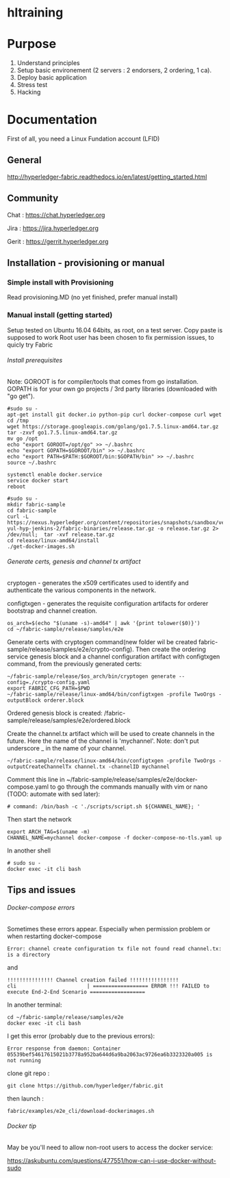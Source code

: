 # hltraining

# Purpose
1. Understand principles
2. Setup basic environement (2 servers : 2 endorsers, 2 ordering, 1 ca).
3. Deploy basic application
4. Stress test
5. Hacking


# Documentation

First of all, you need a Linux Fundation account (LFID)

## General
http://hyperledger-fabric.readthedocs.io/en/latest/getting_started.html

## Community
Chat : https://chat.hyperledger.org

Jira : https://jira.hyperledger.org

Gerit : https://gerrit.hyperledger.org

## Installation - provisioning or manual

### Simple install with Provisioning

Read provisioning.MD (no yet finished, prefer manual install)

### Manual install (getting started)

Setup tested on Ubuntu 16.04 64bits, as root, on a test server. Copy paste is supposed to work
Root user has been chosen to fix permission issues, to quicly try Fabric

###### Install prerequisites

Note: GOROOT is for compiler/tools that comes from go installation. GOPATH is for your own go projects / 3rd party libraries (downloaded with "go get").

    #sudo su -
    apt-get install git docker.io python-pip curl docker-compose curl wget
    cd /tmp
    wget https://storage.googleapis.com/golang/go1.7.5.linux-amd64.tar.gz
    tar -zxvf go1.7.5.linux-amd64.tar.gz
    mv go /opt
    echo "export GOROOT=/opt/go" >> ~/.bashrc
    echo "export GOPATH=$GOROOT/bin" >> ~/.bashrc
    echo "export PATH=$PATH:$GOROOT/bin:$GOPATH/bin" >> ~/.bashrc
    source ~/.bashrc

    systemctl enable docker.service
    service docker start
    reboot

    #sudo su -
    mkdir fabric-sample
    cd fabric-sample
    curl -L https://nexus.hyperledger.org/content/repositories/snapshots/sandbox/vex-yul-hyp-jenkins-2/fabric-binaries/release.tar.gz -o release.tar.gz 2> /dev/null;  tar -xvf release.tar.gz
    cd release/linux-amd64/install
    ./get-docker-images.sh


###### Generate certs, genesis and channel tx artifact

cryptogen - generates the x509 certificates used to identify and authenticate the various components in the network.

configtxgen - generates the requisite configuration artifacts for orderer bootstrap and channel creation.

    os_arch=$(echo "$(uname -s)-amd64" | awk '{print tolower($0)}')
    cd ~/fabric-sample/release/samples/e2e


Generate certs with cryptogen command(new folder wil be created fabric-sample/release/samples/e2e/crypto-config). Then create the ordering service genesis block and a channel configuration artifact with configtxgen command, from the previously generated certs:

    ~/fabric-sample/release/$os_arch/bin/cryptogen generate --config=./crypto-config.yaml
    export FABRIC_CFG_PATH=$PWD
    ~/fabric-sample/release/linux-amd64/bin/configtxgen -profile TwoOrgs -outputBlock orderer.block

Ordered genesis block is created: /fabric-sample/release/samples/e2e/ordered.block

Create the channel.tx artifact which will be used to create channels in the future. Here the name of the channel is 'mychannel'. Note: don't put underscore _ in the name of your channel.

    ~/fabric-sample/release/linux-amd64/bin/configtxgen -profile TwoOrgs -outputCreateChannelTx channel.tx -channelID mychannel

Comment this line in ~/fabric-sample/release/samples/e2e/docker-compose.yaml to go through the commands manually with vim or nano (TODO: automate with sed later):

    # command: /bin/bash -c './scripts/script.sh ${CHANNEL_NAME}; '

Then start the network

    export ARCH_TAG=$(uname -m)
    CHANNEL_NAME=mychannel docker-compose -f docker-compose-no-tls.yaml up

In another shell

    # sudo su -
    docker exec -it cli bash

## Tips and issues

###### Docker-compose errors

Sometimes these errors appear. Especially when permission problem or when restarting docker-compose 

    Error: channel create configuration tx file not found read channel.tx: is a directory
and

    !!!!!!!!!!!!!!! Channel creation failed !!!!!!!!!!!!!!!!
    cli                       | ================== ERROR !!! FAILED to execute End-2-End Scenario ==================

In another terminal:

    cd ~/fabric-sample/release/samples/e2e
    docker exec -it cli bash

I get this error (probably due to the previous errors):

    Error response from daemon: Container 05539bef54617615021b3778a952ba644d6a9ba2063ac9726ea6b3323320a005 is not running


clone git repo :

    git clone https://github.com/hyperledger/fabric.git

then launch :

    fabric/examples/e2e_cli/download-dockerimages.sh

###### Docker tip

May be you'll need to allow non-root users to access the docker service:

https://askubuntu.com/questions/477551/how-can-i-use-docker-without-sudo
